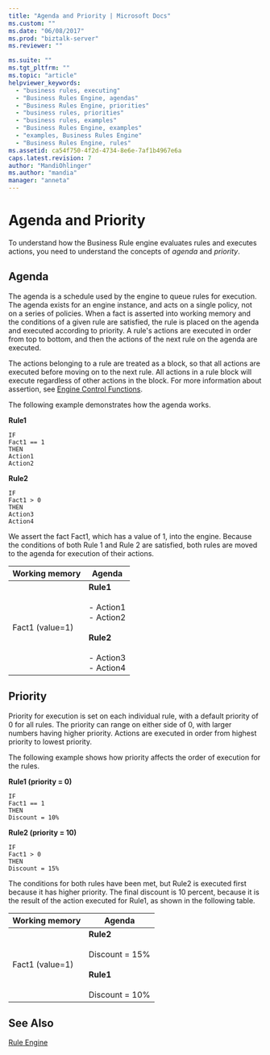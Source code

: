```yaml
---
title: "Agenda and Priority | Microsoft Docs"
ms.custom: ""
ms.date: "06/08/2017"
ms.prod: "biztalk-server"
ms.reviewer: ""

ms.suite: ""
ms.tgt_pltfrm: ""
ms.topic: "article"
helpviewer_keywords: 
  - "business rules, executing"
  - "Business Rules Engine, agendas"
  - "Business Rules Engine, priorities"
  - "business rules, priorities"
  - "business rules, examples"
  - "Business Rules Engine, examples"
  - "examples, Business Rules Engine"
  - "Business Rules Engine, rules"
ms.assetid: ca54f750-4f2d-4734-8e6e-7af1b4967e6a
caps.latest.revision: 7
author: "MandiOhlinger"
ms.author: "mandia"
manager: "anneta"
---
```

# Agenda and Priority
To understand how the Business Rule engine evaluates rules and executes actions, you need to understand the concepts of *agenda* and *priority*.  
  
## Agenda  
 The agenda is a schedule used by the engine to queue rules for execution. The agenda exists for an engine instance, and acts on a single policy, not on a series of policies. When a fact is asserted into working memory and the conditions of a given rule are satisfied, the rule is placed on the agenda and executed according to priority. A rule's actions are executed in order from top to bottom, and then the actions of the next rule on the agenda are executed.  
  
 The actions belonging to a rule are treated as a block, so that all actions are executed before moving on to the next rule. All actions in a rule block will execute regardless of other actions in the block. For more information about assertion, see [Engine Control Functions](../core/engine-control-functions.md).  
  
 The following example demonstrates how the agenda works.  
  
 **Rule1**  
  
```  
IF  
Fact1 == 1  
THEN  
Action1  
Action2  
```  
  
 **Rule2**  
  
```  
IF  
Fact1 > 0  
THEN  
Action3  
Action4  
```  
  
 We assert the fact Fact1, which has a value of 1, into the engine. Because the conditions of both Rule 1 and Rule 2 are satisfied, both rules are moved to the agenda for execution of their actions.  
  
|Working memory|Agenda|  
|--------------------|------------|  
|Fact1 (value=1)|**Rule1**<br /><br /> -   Action1<br />-   Action2<br /><br /> **Rule2**<br /><br /> -   Action3<br />-   Action4|  
  
## Priority  
 Priority for execution is set on each individual rule, with a default priority of 0 for all rules. The priority can range on either side of 0, with larger numbers having higher priority. Actions are executed in order from highest priority to lowest priority.  
  
 The following example shows how priority affects the order of execution for the rules.  
  
 **Rule1 (priority = 0)**  
  
```  
IF  
Fact1 == 1  
THEN  
Discount = 10%  
```  
  
 **Rule2 (priority = 10)**  
  
```  
IF  
Fact1 > 0  
THEN  
Discount = 15%  
```  
  
 The conditions for both rules have been met, but Rule2 is executed first because it has higher priority. The final discount is 10 percent, because it is the result of the action executed for Rule1, as shown in the following table.  
  
|Working memory|Agenda|  
|--------------------|------------|  
|Fact1 (value=1)|**Rule2**<br /><br /> Discount = 15%<br /><br /> **Rule1**<br /><br /> Discount = 10%|  
  
## See Also  
 [Rule Engine](../core/rule-engine.md)